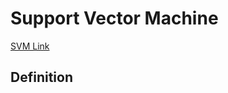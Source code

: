 # Support Vector Machine


[SVM Link](http://www.statsoft.com/Textbook/Support-Vector-Machines#index)

## Definition
